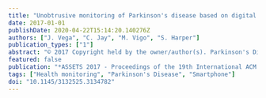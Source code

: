 ```yaml
---
title: "Unobtrusive monitoring of Parkinson's disease based on digital biomarkers of human behaviour"
date: 2017-01-01
publishDate: 2020-04-22T15:14:20.140276Z
authors: ["J. Vega", "C. Jay", "M. Vigo", "S. Harper"]
publication_types: ["1"]
abstract: "© 2017 Copyright held by the owner/author(s). Parkinson's Disease impairs the motor, cognitive and emotional functioning of people. Clinicians do not get an accurate image of the disease because patients visit them every six months and their symptoms can change within hours. Technology has been used to tackle this problem, but most approaches disrupt people's routines or are uncomfortable to use. We aim to monitor Parkinson's in an unobtrusive, longitudinal and naturalistic way based on digital biomarkers inferred from smartphone-collected heterogeneous data. We use Parkinson's clinical scales and self-reporting of symptoms as ground truth to evaluate our methodology. Here, we present three insights we gained after tracking four people 24/7 for four months: a) the monitoring smartphone needs to be people's primary device, b) participants prefer a paper diary for symptom self-reporting, and c) social and phone interaction will be explored as digital biomarkers. We expect this approach to improve patient's quality of life and the efficiency of health services."
featured: false
publication: "*ASSETS 2017 - Proceedings of the 19th International ACM SIGACCESS Conference on Computers and Accessibility*"
tags: ["Health monitoring", "Parkinson's Disease", "Smartphone"]
doi: "10.1145/3132525.3134782"
---
```


